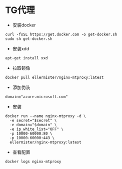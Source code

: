 # TG代理
- 安装docker
```
curl -fsSL https://get.docker.com -o get-docker.sh
sudo sh get-docker.sh
```
- 安装xdd
```
apt-get install xxd
```
- 拉取镜像
```
docker pull ellermister/nginx-mtproxy:latest
```
- 添加伪装
```
domain="azure.microsoft.com"
```
- 安装
```
docker run --name nginx-mtproxy -d \
  -e secret="$secret" \
  -e domain="$domain" \
  -e ip_white_list="OFF" \
  -p 10000-60000:80 \
  -p 10000-60000:443 \
  ellermister/nginx-mtproxy:latest
```
- 查看配置
```
docker logs nginx-mtproxy
```
